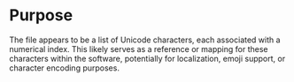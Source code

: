 # Purpose
The file appears to be a list of Unicode characters, each associated with a numerical index. This likely serves as a reference or mapping for these characters within the software, potentially for localization, emoji support, or character encoding purposes.
